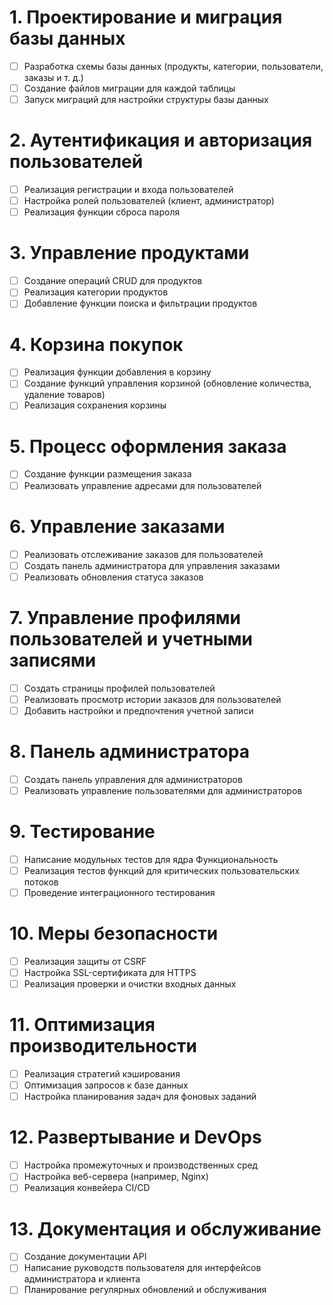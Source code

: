 # 1. Проектирование и миграция базы данных

- [ ]  Разработка схемы базы данных (продукты, категории, пользователи, заказы и т. д.)
- [ ]  Создание файлов миграции для каждой таблицы
- [ ]  Запуск миграций для настройки структуры базы данных

# 2. Аутентификация и авторизация пользователей

- [ ]  Реализация регистрации и входа пользователей
- [ ]  Настройка ролей пользователей (клиент, администратор)
- [ ]  Реализация функции сброса пароля

# 3. Управление продуктами

- [ ]  Создание операций CRUD для продуктов
- [ ]  Реализация категории продуктов
- [ ]  Добавление функции поиска и фильтрации продуктов

# 4. Корзина покупок

- [ ]  Реализация функции добавления в корзину
- [ ]  Создание функций управления корзиной (обновление количества, удаление товаров)
- [ ]  Реализация сохранения корзины

# 5. Процесс оформления заказа

- [ ]  Создание функции размещения заказа
- [ ]  Реализовать управление адресами для пользователей

# 6. Управление заказами

- [ ]  Реализовать отслеживание заказов для пользователей
- [ ]  Создать панель администратора для управления заказами
- [ ]  Реализовать обновления статуса заказов

# 7. Управление профилями пользователей и учетными записями

- [ ]  Создать страницы профилей пользователей
- [ ]  Реализовать просмотр истории заказов для пользователей
- [ ]  Добавить настройки и предпочтения учетной записи

# 8. Панель администратора

- [ ]  Создать панель управления для администраторов
- [ ]  Реализовать управление пользователями для администраторов

# 9. Тестирование

- [ ]  Написание модульных тестов для ядра Функциональность
- [ ]  Реализация тестов функций для критических пользовательских потоков
- [ ]  Проведение интеграционного тестирования

# 10. Меры безопасности

- [ ]  Реализация защиты от CSRF
- [ ]  Настройка SSL-сертификата для HTTPS
- [ ]  Реализация проверки и очистки входных данных

# 11. Оптимизация производительности

- [ ]  Реализация стратегий кэширования
- [ ]  Оптимизация запросов к базе данных
- [ ]  Настройка планирования задач для фоновых заданий

# 12. Развертывание и DevOps

- [ ]  Настройка промежуточных и производственных сред
- [ ]  Настройка веб-сервера (например, Nginx)
- [ ]  Реализация конвейера CI/CD

# 13. Документация и обслуживание

- [ ]  Создание документации API
- [ ]  Написание руководств пользователя для интерфейсов администратора и клиента
- [ ]  Планирование регулярных обновлений и обслуживания
